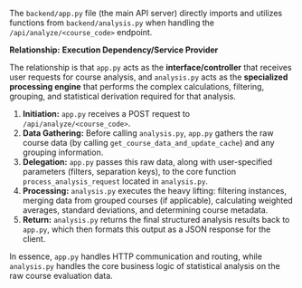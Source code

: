 The `backend/app.py` file (the main API server) directly imports and utilizes functions from `backend/analysis.py` when handling the `/api/analyze/<course_code>` endpoint.

**Relationship:** **Execution Dependency/Service Provider**

The relationship is that `app.py` acts as the **interface/controller** that receives user requests for course analysis, and `analysis.py` acts as the **specialized processing engine** that performs the complex calculations, filtering, grouping, and statistical derivation required for that analysis.

1.  **Initiation:** `app.py` receives a POST request to `/api/analyze/<course_code>`.
2.  **Data Gathering:** Before calling `analysis.py`, `app.py` gathers the raw course data (by calling `get_course_data_and_update_cache`) and any grouping information.
3.  **Delegation:** `app.py` passes this raw data, along with user-specified parameters (filters, separation keys), to the core function `process_analysis_request` located in `analysis.py`.
4.  **Processing:** `analysis.py` executes the heavy lifting: filtering instances, merging data from grouped courses (if applicable), calculating weighted averages, standard deviations, and determining course metadata.
5.  **Return:** `analysis.py` returns the final structured analysis results back to `app.py`, which then formats this output as a JSON response for the client.

In essence, `app.py` handles HTTP communication and routing, while `analysis.py` handles the core business logic of statistical analysis on the raw course evaluation data.